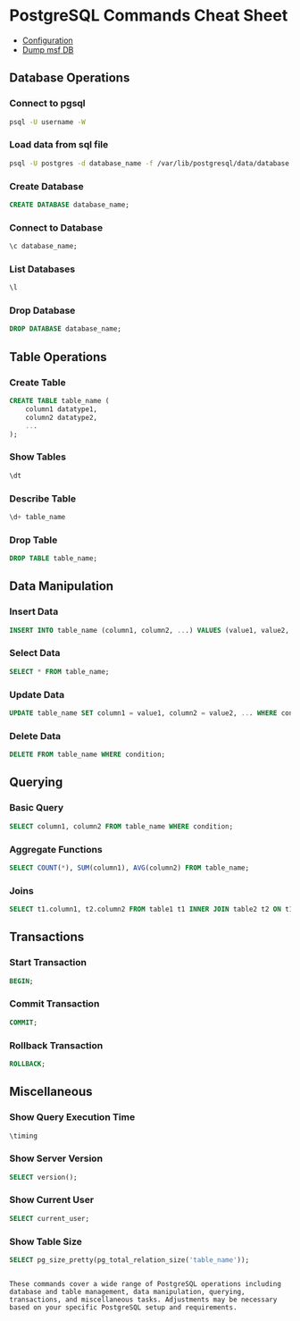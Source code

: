# PostgreSQL Commands Cheat Sheet

- [Configuration](./configPostgresql.md)
- [Dump msf DB](./dumpDb.md)

## Database Operations

### Connect to pgsql
```sh
psql -U username -W
```
### Load data from sql file
```sh
psql -U postgres -d database_name -f /var/lib/postgresql/data/database.sql
```

### Create Database
```sql
CREATE DATABASE database_name;
```

### Connect to Database
```sql
\c database_name;
```

### List Databases
```sql
\l
```

### Drop Database
```sql
DROP DATABASE database_name;
```

## Table Operations

### Create Table
```sql
CREATE TABLE table_name (
    column1 datatype1,
    column2 datatype2,
    ...
);
```

### Show Tables
```sql
\dt
```

### Describe Table
```sql
\d+ table_name
```

### Drop Table
```sql
DROP TABLE table_name;
```

## Data Manipulation

### Insert Data
```sql
INSERT INTO table_name (column1, column2, ...) VALUES (value1, value2, ...);
```

### Select Data
```sql
SELECT * FROM table_name;
```

### Update Data
```sql
UPDATE table_name SET column1 = value1, column2 = value2, ... WHERE condition;
```

### Delete Data
```sql
DELETE FROM table_name WHERE condition;
```

## Querying

### Basic Query
```sql
SELECT column1, column2 FROM table_name WHERE condition;
```

### Aggregate Functions
```sql
SELECT COUNT(*), SUM(column1), AVG(column2) FROM table_name;
```

### Joins
```sql
SELECT t1.column1, t2.column2 FROM table1 t1 INNER JOIN table2 t2 ON t1.id = t2.id;
```

## Transactions

### Start Transaction
```sql
BEGIN;
```

### Commit Transaction
```sql
COMMIT;
```

### Rollback Transaction
```sql
ROLLBACK;
```

## Miscellaneous

### Show Query Execution Time
```sql
\timing
```

### Show Server Version
```sql
SELECT version();
```

### Show Current User
```sql
SELECT current_user;
```

### Show Table Size
```sql
SELECT pg_size_pretty(pg_total_relation_size('table_name'));
```
```

These commands cover a wide range of PostgreSQL operations including database and table management, data manipulation, querying, transactions, and miscellaneous tasks. Adjustments may be necessary based on your specific PostgreSQL setup and requirements.
